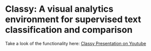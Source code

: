 # Classy: A visual analytics environment for supervised text classification and comparison

Take a look of the functionality here: [Classy Presentation on Youtube](https://www.youtube.com/watch?v=sDfwE5W0U_s)
